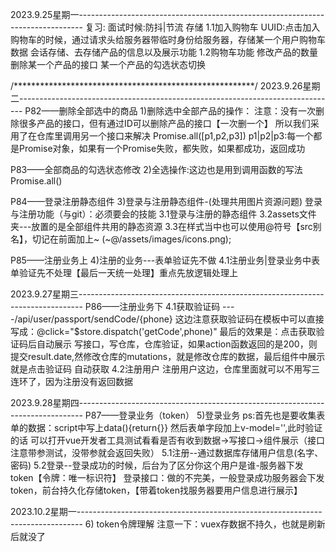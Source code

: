 2023.9.25星期一-------------------------------------------------------------------------------
复习: 
面试时候:防抖|节流 存储
1.1加入购物车
UUID:点击加入购物车的时候，通过请求头给服务器带临时身份给服务器，存储某一个用户购物车数据
会话存储、去存储产品的信息以及展示功能
1.2购物车功能
修改产品的数量
删除某一个产品的接口
某一个产品的勾选状态切换

/*******************************************************/
2023.9.26星期二-------------------------------------------------------------------------------
P82——删除全部选中的商品
1)删除选中全部产品的操作：
注意：没有一次删除很多产品的接口，但有通过ID可以删除产品的接口【一次删一个】
所以我们采用了在仓库里调用另一个接口来解决
Promise.all([p1,p2,p3])
p1|p2|p3:每一个都是Promise对象，如果有一个Promise失败，都失败，如果都成功，返回成功

P83——全部商品的勾选状态修改
2)全选操作:这边也是用到调用函数的写法 Promise.all()

P84——登录注册静态组件
3)登录与注册静态组件-(处理共用图片资源问题)
登录与注册功能（与git）：必须要会的技能
3.1登录与注册的静态组件
3.2assets文件夹---放置的是全部组件共用的静态资源
3.3在样式当中也可以使用@符号【src别名】，切记在前面加上~    (~@/assets/images/icons.png);

P85——注册业务上
4)注册的业务---表单验证先不做
4.1注册业务|登录业务中表单验证先不处理【最后一天统一处理】重点先放逻辑处理上



2023.9.27星期三-------------------------------------------------------------------------------
P86——注册业务下
4.1获取验证码 ----/api/user/passport/sendCode/{phone}
这边注意获取验证码在模板中可以直接写成：@click="$store.dispatch('getCode',phone)"
最后的效果是：点击获取验证码后自动展示 写接口，写仓库，仓库验证，如果action函数返回的是200，则提交result.date,然修改仓库的mutations，就是修改仓库的数据，最后组件中展示就是点击验证码 自动获取
4.2注册用户
注册用户这边，仓库里面就可以不用写三连环了，因为注册没有返回数据



2023.9.28星期四-------------------------------------------------------------------------------
P87——登录业务（token）
5)登录业务
ps:首先也是要收集表单的数据：script中写上data(){return{}} 然后表单字段加上v-model='',此时验证的话 可以打开vue开发者工具测试看看是否有收到数据→写接口→组件展示（接口注意带参测试，没带参就会返回失败）
5.1注册--通过数据库存储用户信息(名字、密码)
5.2登录--登录成功的时候，后台为了区分你这个用户是谁-服务器下发token【令牌：唯一标识符】
登录接口：做的不完美，一般登录成功服务器会下发token，前台持久化存储token，【带着token找服务器要用户信息进行展示】



2023.10.2星期一-------------------------------------------------------------------------------
6) token令牌理解
注意一下：vuex存数据不持久，也就是刷新后就没了